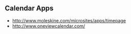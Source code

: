 ## Calendar Apps
- http://www.moleskine.com/microsites/apps/timepage
- http://www.oneviewcalendar.com/
